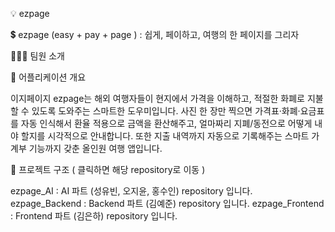 💡 ezpage

💲 ezpage (easy + pay + page ) : 쉽게, 페이하고, 여행의 한 페이지를 그리자


🧏🏻‍♀️ 팀원 소개

💫 어플리케이션 개요

이지페이지 ezpage는 해외 여행자들이 현지에서 가격을 이해하고, 적절한 화폐로 지불할 수 있도록 도와주는 스마트한 도우미입니다.
사진 한 장만 찍으면 가격표·화폐·요금표를 자동 인식해서 환율 적용으로 금액을 환산해주고, 얼마짜리 지폐/동전으로 어떻게 내야 할지를 시각적으로 안내합니다.
또한 지출 내역까지 자동으로 기록해주는 스마트 가계부 기능까지 갖춘 올인원 여행 앱입니다.


🧩 프로젝트 구조 ( 클릭하면 해당 repository로 이동 )

ezpage_AI : AI 파트 (성유빈, 오지윤, 홍수인) repository 입니다.
ezpage_Backend : Backend 파트 (김예준) repository 입니다.
ezpage_Frontend : Frontend 파트 (김은하) repository 입니다.
